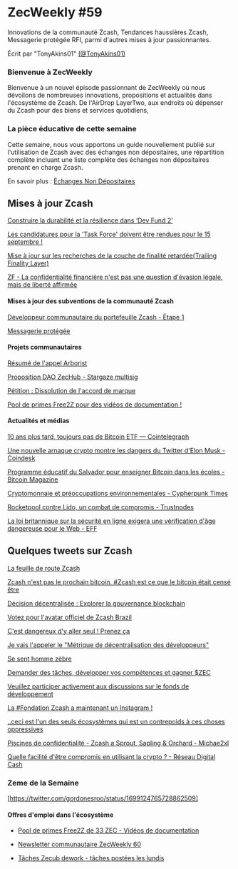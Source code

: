 # ZecWeekly #59

Innovations de la communauté Zcash, Tendances haussières Zcash, Messagerie protégée RFI, parmi d'autres mises à jour passionnantes.

Écrit par "TonyAkins01" [(@TonyAkins01)](https://twitter.com/TonyAkins01)

### Bienvenue à ZecWeekly

Bienvenue à un nouvel épisode passionnant de ZecWeekly où nous dévoilons de nombreuses innovations, propositions et actualités dans l'écosystème de Zcash. De l'AirDrop LayerTwo, aux endroits où dépenser du Zcash pour des biens et services quotidiens,

### La pièce éducative de cette semaine

Cette semaine, nous vous apportons un guide nouvellement publié sur l'utilisation de Zcash avec des échanges non dépositaires, une répartition complète incluant une liste complète des échanges non dépositaires prenant en charge Zcash.

En savoir plus : [Échanges Non Dépositaires](https://wiki.zechub.xyz/non-custodial-exchanges)

## Mises à jour Zcash

[Construire la durabilité et la résilience dans ‘Dev Fund 2’](https://electriccoin.co/blog/building-sustainability-and-resilience-into-dev-fund-2/)

[Les candidatures pour la 'Task Force' doivent être rendues pour le 15 septembre !](https://twitter.com/ElectricCoinCo/status/1699109741287387392)

[Mise à jour sur les recherches de la couche de finalité retardée(Trailing Finality Layer)](https://twitter.com/nate_zec/status/1699895938612122090)

[ZF - La confidentialité financière n'est pas une question d'évasion légale, mais de liberté affirmée](https://youtu.be/_g94z10ECWw)

#### Mises à jour des subventions de la communauté Zcash

[Développeur communautaire du portefeuille Zcash - Étape 1](https://forum.zcashcommunity.com/t/grant-update-zcash-wallet-community-developer-milestone-1/45562)

[Messagerie protégée](https://forum.zcashcommunity.com/t/rfi-shielded-messaging-not-your-keys-not-your-messages/45587)

#### Projets communautaires

[Résumé de l'appel Arborist](https://twitter.com/zksquirrel/status/1700015816912048187)

[Proposition DAO ZecHub - Stargaze multisig](https://daodao.zone/dao/juno1nktrulhakwm0n3wlyajpwxyg54n39xx4y8hdaqlty7mymf85vweq7m6t0y/proposals/A13)

[Pétition : Dissolution de l'accord de marque](https://forum.zcashcommunity.com/t/petition-dissolving-the-trademark-agreement/45581?utm_source=dlvr.it&utm_medium=twitter)

[Pool de primes Free2Z pour des vidéos de documentation !](https://twitter.com/free2zcash/status/1700415963374706981)

#### Actualités et médias

[10 ans plus tard, toujours pas de Bitcoin ETF — Cointelegraph](https://cointelegraph.com/news/10-years-later-no-bitcoin-etf)

[Une nouvelle arnaque crypto montre les dangers du Twitter d'Elon Musk - Coindesk](https://www.coindesk.com/business/2023/09/08/a-new-crypto-scam-shows-perils-of-elon-musks-twitter/)

[Programme éducatif du Salvador pour enseigner Bitcoin dans les écoles - Bitcoin Magazine](https://bitcoinmagazine.com/el-salvador-bitcoin-news/el-salvador-launches-education-program-to-teach-bitcoin-in-every-school)

[Cryptomonnaie et préoccupations environnementales - Cypherpunk Times](https://www.cypherpunktimes.com/cryptocurrency-and-environmental-concerns-the-road-to-sustainable-blockchain-solutions/?ref=decred-magazine-newsletter)

[Rocketpool contre Lido, un combat de compromis - Trustnodes](https://www.trustnodes.com/2023/09/07/rocketpool-vs-lido-a-battle-of-tradeoffs)

[La loi britannique sur la sécurité en ligne exigera une vérification d'âge dangereuse pour le Web - EFF](https://www.eff.org/deeplinks/2023/09/uk-online-safety-bill-will-mandate-dangerous-age-verification-much-web)

## Quelques tweets sur Zcash

[La feuille de route Zcash](https://twitter.com/ZecHub/status/1700242903140819120)

[Zcash n'est pas le prochain bitcoin. #Zcash est ce que le bitcoin était censé être](https://twitter.com/zkSnak3/status/1698174482593067369)

[Décision décentralisée : Explorer la gouvernance blockchain](https://forum.zcashcommunity.com/t/decentralized-decision-making-exploring-blockchain-governance/45563?utm_source=dlvr.it&utm_medium=twitter)

[Votez pour l'avatar officiel de Zcash Brazil](https://twitter.com/zcashbrazil/status/1700167084607521247)

[C'est dangereux d'y aller seul ! Prenez ça](https://twitter.com/ZFAVClub/status/1699386163738337323)

[Je vais l'appeler le "Métrique de décentralisation des développeurs"](https://twitter.com/zooko/status/1699917097290371287)

[Se sent homme zèbre](https://twitter.com/PrivacyMap/status/1700221189027725509)

[Demander des tâches, développer vos compétences et gagner $ZEC](https://twitter.com/ZecHub/status/1698789538989051976)

[Veuillez participer activement aux discussions sur le fonds de développement](https://forum.zcashcommunity.com/t/ecc-and-zf-please-actively-participate-in-dev-fund-discussions/45583/11)

[La #Fondation Zcash a maintenant un Instagram !](https://twitter.com/ZcashFoundation/status/1699120097715995098)

[..ceci est l'un des seuls écosystèmes qui est un contrepoids à ces choses oppressives](https://twitter.com/ZcashFoundation/status/1700170599304179846)

[Piscines de confidentialité - Zcash a Sprout, Sapling & Orchard - Michae2xl](https://twitter.com/michae2xl/status/1700735848726044809)


[Quelle facilité d'être compromis en utilisant la crypto ? - Réseau Digital Cash](https://twitter.com/DigitalCashNet/status/1699951146389913690)

### Zeme de la Semaine

[https://twitter.com/gordonesroo/status/1699124765728862509]

#### Offres d'emploi dans l'écosystème

- [Pool de primes Free2Z de 33 ZEC - Vidéos de documentation](https://zechub.substack.com/p/zecweekly-59)

- [Newsletter communautaire ZecWeekly 60](https://app.dework.xyz/zechub-2424/board?taskId=66f604dc-07e7-409a-b925-a08a7e8bfad1)

- [Tâches Zecub dework - tâches postées les lundis](https://dework.zechub.org/)
